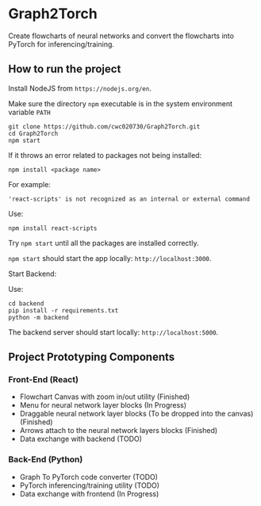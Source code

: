 # Graph2Torch

Create flowcharts of neural networks and convert the flowcharts into PyTorch for inferencing/training.

## How to run the project

Install NodeJS from `https://nodejs.org/en`.

Make sure the directory `npm` executable is in the system environment variable `PATH`

```
git clone https://github.com/cwc020730/Graph2Torch.git
cd Graph2Torch
npm start
```
If it throws an error related to packages not being installed:
```
npm install <package name>
```
For example:
```
'react-scripts' is not recognized as an internal or external command
```
Use:
```
npm install react-scripts
```
Try `npm start` until all the packages are installed correctly.

`npm start` should start the app locally: `http://localhost:3000`.

Start Backend:

Use:
```
cd backend
pip install -r requirements.txt
python -m backend
```
The backend server should start locally: `http://localhost:5000`.

## Project Prototyping Components

### Front-End (React)
- Flowchart Canvas with zoom in/out utility (Finished)
- Menu for neural network layer blocks (In Progress)
- Draggable neural network layer blocks (To be dropped into the canvas) (Finished)
- Arrows attach to the neural network layers blocks (Finished)
- Data exchange with backend (TODO)

### Back-End (Python)
- Graph To PyTorch code converter (TODO)
- PyTorch inferencing/training utility (TODO)
- Data exchange with frontend (In Progress)
